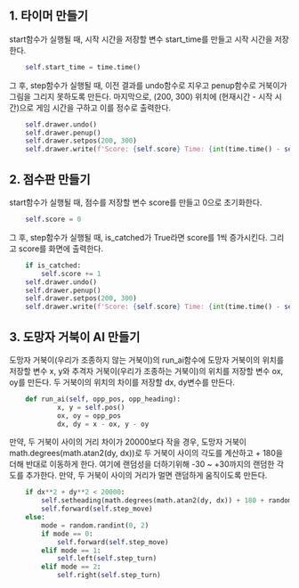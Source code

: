 ## 1. 타이머 만들기

start함수가 실행될 때, 시작 시간을 저장할 변수 
start_time를 만들고 시작 시간을 저장한다.

```python
    self.start_time = time.time()
```

그 후, step함수가 실행될 때, 이전 결과를 undo함수로 지우고 penup함수로 거북이가 그림을 그리지 못하도록 만든다. 마지막으로, (200, 300) 위치에 (현재시간 - 시작 시간)으로 게임 시간을 구하고 이를 정수로 출력한다.

```python
    self.drawer.undo()
    self.drawer.penup()
    self.drawer.setpos(200, 300)
    self.drawer.write(f'Score: {self.score} Time: {int(time.time() - self.start_time)}')
```

## 2. 점수판 만들기

start함수가 실행될 때, 점수를 저장할 변수
score를 만들고 0으로 초기화한다.

```python
    self.score = 0
```

그 후, step함수가 실행될 때, is_catched가 True라면 score를 1씩 증가시킨다. 그리고 score를 화면에 출력한다. 

```python
    if is_catched:
        self.score += 1
    self.drawer.undo()
    self.drawer.penup()
    self.drawer.setpos(200, 300)
    self.drawer.write(f'Score: {self.score} Time: {int(time.time() - self.start_time)}')
```

## 3. 도망자 거북이 AI 만들기

도망자 거북이(우리가 조종하지 않는 거북이)의 run_ai함수에 도망자 거북이의 위치를 저장할 변수 x, y와 추격자 거북이(우리가 조종하는 거북이)의 위치를 저장할 변수 ox, oy를 만든다. 두 거북이의 위치의 차이를 저장할 dx, dy변수를 만든다.

```python
    def run_ai(self, opp_pos, opp_heading):
            x, y = self.pos()
            ox, oy = opp_pos
            dx, dy = x - ox, y - oy
```

만약, 두 거북이 사이의 거리 차이가 20000보다 작을 경우, 도망자 거북이 math.degrees(math.atan2(dy, dx))로 두 거북이 사이의 각도를 계산하고 + 180을 더해 반대로 이동하게 한다. 여기에 랜덤성을 더하기위해 -30 ~ +30까지의 랜덤한 각도를 추가한다. 만약, 두 거북이 사이의 거리가 멀면 랜덤하게 움직이도록 만든다. 

```python
    if dx**2 + dy**2 < 20000:
        self.setheading(math.degrees(math.atan2(dy, dx)) + 180 + random.randint(-30, 30))
        self.forward(self.step_move)
    else:
        mode = random.randint(0, 2)
        if mode == 0:
            self.forward(self.step_move)
        elif mode == 1:
            self.left(self.step_turn)
        elif mode == 2:
            self.right(self.step_turn)
```